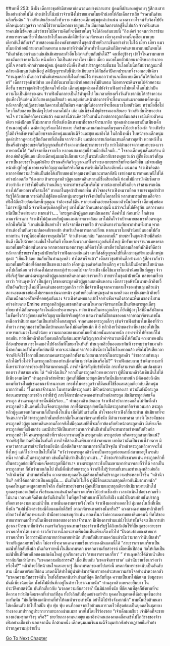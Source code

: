 ##บทที่ 253: ถึงฝั่ง
เด็กสาวชุดฟ้ามีสายตาอ้อนวอนอย่างน่าสงสาร
ผู้คนที่เฝ้ามองอยู่รอบๆ รู้สึกสงสารขึ้นอย่างช่วยไม่ได้ ต่างเข้าไปโน้มน้าวจ้าวเฟิงให้ขายแมวขโมยตัวน้อยให้กับเด็กสาวเสีย
“ราคาพันล้านผลึกเริ่มต้น”
จ้าวเฟิงเอ่ยเสียงกลั้วหัวเราะ
หมัดของเด็กหนุ่มชุดดำกำแน่น ดวงตาวาวโรจน์จับจ้องไปยังเด็กหนุ่มตระกูลจ้าว หากมิใช่ว่ายามนี้พวกเขาอยู่บนเรือ มันย่อมเกิดการต่อสู้ขึ้นไปแล้ว
จ้าวเฟิงเสนอราคาเช่นนี้ชัดเจนแล้วว่าเขาไม่มีความคิดที่จะซื้อขายใดๆ จึงได้ล้อเล่นแบบนี้
“ถิงเอ๋อร์ รอจนกว่าเราข้ามสายธารกราดเกรี้ยวไปและเข้าไปในแดนศักดิ์สิทธิ์อาณาจักรนภา เดี๋ยวลุงหลิวคนนี้จะซื้อแมวแบบเดียวกันให้กับเจ้า”
ชายสองคนเบื้องหลังชายชราในชุดผ้าฝ้ายหัวเราะขึ้นอย่างช่วยไม่ได้
เมี้ยว เมี้ยว
แมวขโมยตัวน้อยมีสายตาเหยียดหยาม แสดงท่าทีว่าต่อให้หาทั่วทั้งแดนดินก็มิอาจค้นหาแมวแบบมันพบได้
“มันกำลังบอกว่าแมวเช่นมันพิเศษและตัวอื่นไม่อาจเทียบกับมันได้?”
คนที่อยู่ข้างๆ เข้าใจในความหมายของมันอย่างคาดไม่ถึง
หนึ่งเดียว ไม่เป็นสองรองใคร
เมี้ยว เมี้ยว
แมวขโมยตัวน้อยผงกศีรษะอย่างภาคภูมิใจ ตอบรับคำกล่าวของผู้คน
ผู้คนต่างนิ่งอึ้ง สีหน้าปรากฏความชื่นชม ในโลกใบนี้กลับปรากฏแมวที่คล้ายคลึงมนุษย์เช่นนี้อยู่ สติปัญญาระดับนี้นับว่าเทียบเท่าได้กับสัตว์ปีศาจประเภทจิ้งจอกเลยทีเดียว
“ท่านลุงหลิว มันบอกว่ามันพิเศษและหาสิ่งใดเทียบมิได้ ท่านบอกว่าท่านจะซื้อแบบเดียวกันให้กับถิงเอ๋อร์”
เด็กสาวชุดฟ้าเบ้ปาก มองไปยังแมวขโมยตัวน้อยอย่างไม่ยินยอม ไม่อยากจะเดินจากไปด้วยความดื้อรั้น
ชายชราชุดผ้าฝ้ายรู้สึกจนใจยิ่งนัก เด็กหนุ่มชุดดำมองไปยังจ้าวเฟิงอย่างไม่พอใจโดยไม่ปกปิดความไม่เป็นมิตรของตน
จ้าวเฟิงนั้นกลายเป็นไร้คำพูดไป ในเวลาเพียงครึ่งวันตัวเขากลับได้สร้างความขุ่นเคืองให้แก่คนไปถึงสองกลุ่มเสียแล้ว
คนกลุ่มก่อนหน้าต้องการที่จะซื้อนางแอ่นมรกตของเด็กหนุ่ม หลังจากที่ถูกปฏิเสธย่อมเกิดความไม่เป็นมิตร
คนกลุ่มนี้ต้องการที่จะซื้อแมวขโมยตัวน้อย ทว่าเมื่อซื้อไม่ไหวก็กลับกลายเป็นศัตรูไปอย่างคาดไม่ถึง
เฮ้อ เช่นนี้ช่างไม่ยุติธรรมเอาเสียเลย
จ้าวเฟิงสั่นศีรษะอย่างจนใจ ทว่าเมื่อคิดวิเคราะห์แล้ว คนเหล่านี้ล้วนคิดว่าตัวเขานั้นง่ายต่อการถูกกลั่นแกล้ง
เขามีเพียงตัวคนเดียว พลังฝึกตนก็ไม่มากมาย ทั้งยังเพิ่งเดินทางมาที่อาณาจักรนภาอีก ทุกคนต่างมองเขาเป็นเพียงเด็กบ้านนอกผู้หนึ่ง คงคิดว่าถูกรังแกได้ง่ายดาย
เรือข้ามนภาแล่นผ่านคลื่นรุนแรงไปอย่างเชื่องช้า
จ้าวเฟิงรับรู้ได้ถึงจิตสังหารเย็นเยียบจากเด็กหนุ่มผมเงินฉีจิ่วและฮุยเหมาอิงได้
ในอีกฝั่งหนึ่ง ใบหน้าของเด็กหนุ่มชุดดำปรากฏความรู้สึกอับอายที่เกิดขึ้นจากจ้าวเฟิง และต้องการแก้แค้นแทนเด็กสาวชุดฟ้า
พวกพลังในขั้นครึ่งก้าวสู่ขอบเขตจิตวิญญาณที่แท้จริงดวงตาส่องประกายวาววับ ทว่าไม่อ่านอาจความหมายของแววตาพวกนั้นได้
“หลังจากที่ลงจากเรือ หากคนสองกลุ่มนี้ร่วมมือกันโจมตี...”
ใจของเด็กหนุ่มสั่นสะท้าน
มิต้องเอ่ยถึงผู้อื่นเลย เพียงเด็กหนุ่มผมเงินก็แทบจะอยู่ในระดับเดียวกับชางหยูเยว่แล้ว
ผู้ที่แข็งแกร่งที่สุดควรเป็นชายชราในชุดผ้าฝ้าย ปราณครึ่งจิตวิญญาณแท้ในร่างของชายชราเริ่มที่จะก่อตัวขึ้น แม้จะเผชิญหน้ากับผู้ที่อยู่ในขอบเขตจิตวิญญาณที่แท้จริงก็สามารถรับมือได้ในระดับหนึ่ง
แน่นอน
จ้าวเฟิงคิดต่อ หากอาศัยความเร็วอันเป็นข้อได้เปรียบของผ้าคลุมเงาหยินและมรดกอัสนี เขาย่อมสามารถหลบหนีไปได้อย่างปลอดภัย
“น้องชาย ข้าตระกูลหลิวผู้ดูแลเขตหลินหลานมีชื่อเสียงอันดี ย่อมไม่มีการบังคับซื้อขายด้วยกำลัง ทว่าข้าไม่ยืนยันว่าคนอื่นๆ จะกระทำเช่นนั้นหรือไม่ หากน้องชายไม่รังเกียจ เจ้าสามารถเดินทางไปกับพวกเราทั้งสามได้”
ชายแก่ในชุดผ้าฝ้ายเอ่ยขึ้น
หัวใจของจ้าวเฟิงหนาวเยือก
ชายชราชุดผ้าฝ้ายรับรู้ได้ถึงสถานการณ์อันไม่สู้ดีของเด็กหนุ่มตระกูลจ้าวจึงหยิบยื่นโอกาสให้ หากสามารถช่วยเหลือจ้าวเฟิงได้อีกฝ่ายย่อมติดหนี้บุญคุณ จำต้องชดใช้คืน
หากยามนั้นเอ่ยขอซื้อแมวตัวนั้นอีกครั้ง เด็กหนุ่มย่อมไม่อาจปฏิเสธได้
จ้าวเฟิงครุ่นคิดอยู่ชั่วครู่
เขาไม่ได้กลัวคนสองกลุ่มนี้ แม้ว่าจะไม่ใช่ศัตรูกัน แต่การหลบหนีเป็นเรื่องง่ายดาย
หากแต่ว่า.... ‘ตระกูลหลิวผู้ดูแลเขตหลินหลาน’ คือคำใบ้
ก่อนหน้า ใกล้เขตอาณาจักรนภา จ้าวเฟิงไม่คุ้นเคยกับผู้คนและสภาพแวดล้อม เขาไม่มั่นใจว่าเป้าหมายของเขาคือตระกูลหลิวนี้หรือไม่
“เอาเช่นนี้เป็นอย่างไร หลังจากที่ลงจากเรือ ข้าจะเดินทางร่วมกับพวกท่านทั้งสาม พวกท่านต้องยืนยันความปลอดภัยของข้า สำหรับเรื่องการแลกเปลี่ยน หากแมวขโมยตัวน้อยยินยอมไปกับพวกท่าน จ้าวผู้นี้ย่อมไม่อาจหยุดมันได้”
จ้าวเฟิงตอบกลับ
“ตกลงตามนี้”
ชายชราในชุดผ้าฝ้ายมีสีหน้ายินดี เต็มไปด้วยความมั่นใจในทันที
เบื้องหลังพวกเขาคือตระกูลอันยิ่งใหญ่ มีทรัพยากรจำนวนมหาศาล แมวขโมยตัวน้อยนั่นฉลาด หากพวกเขามอบการดูแลที่ดีกว่าให้ เขาเชื่อว่ามันย่อมเลือกที่พักพิงที่ดีกว่า
หลังจากที่ชายชราในชุดผ้าฝ้ายกับจ้าวเฟิงตกลงกันแล้ว เขาก็ส่งสัญญาณไปที่เด็กสาวชุดฟ้าและเด็กหนุ่มชุดดำ
“เยี่ยมไปเลย สมกับเป็นท่านลุงหลิว ทำได้สำเร็จแล้ว”
เด็กสาวชุดฟ้ายินดีอย่างมาก รู้สึกราวกับว่าแมวขโมยตัวน้อยได้กลายเป็นของนางแล้ว
เด็กหนุ่มชุดดำเค้นเสียงเล็กๆ ความไม่เป็นมิตรบนใบหน้าลดลงไปเล็กน้อย ทว่ายังคงไม่ละสายตามุ่งร้ายออกไปจากจ้าวเฟิง
เมื่อใช้แมวขโมยตัวน้อยเป็นสัญญา จ้าวเฟิงจึงรู้จักคนแห่งตระกูลหลิวผู้ดูแลเขตหลินหลานอย่างรวดเร็ว
ชายชราในชุดผ้าฝ้ายนั้น หลายคนเรียกเขาว่า ‘ท่านลุงหลิว’ เป็นผู้อาวุโสของตระกูลหลิวผู้ดูแลเขตหลินหลาน
เด็กสาวชุดฟ้านั้นนามหลิวถิงยวี่ เป็นอัจฉริยะรุ่นใหม่ที่โดดเด่นของตระกูลหลิว ทว่าเมื่อจ้าวเฟิงดูจากความตามใจของท่านลุงหลิวแล้ว สถานะของนางย่อมไม่ธรรมดาเช่นฉากหน้า
สุดท้ายคือเด็กหนุ่มชุดดำนามหลิวตง เขาชื่นชมหลิวถิงยวี่ เป็นเหมือนองค์รักษ์ที่คอยคุ้มกันนาง
จ้าวเฟิงค้นพบและเข้าใจอย่างชัดเจนถึงสถานะพื้นเพของทั้งสามอย่างง่ายดาย
Emine
ตระกูลหลิวผู้ดูแลเขตหลินหลานในอาณาจักรนภานั้นเป็นเพียงตระกูลเล็กๆ เทียบเท่าได้กับตระกูลจ้าวในเมืองประกายอรุณ
ทว่าแม้จะเป็นตระกูลเล็กๆ ก็ยังมีผู้อาวุโสที่มีพลังฝึกตนในขั้นครึ่งก้าวสู่ขอบเขตจิตวิญญาณที่แท้จริงอยู่ด้วย
แสดงว่าพลังฝึกตนของคนจากอาณาจักรนภานั้นเหนือกว่าสิบสามแคว้นเป็นเท่าตัวโดยสมบูรณ์
จากคนของตระกูลเล็กๆ เช่นจ้าวเฟิงเข้ามาในเมืองที่ก้าวล้ำกว่า การถูกมองว่าเป็นเด็กบ้านนอกก็คงไม่ผิดเพี้ยนนัก
ฮิ ฮิ
หลิวถิงยวี่นำของว่างที่นางชอบให้เป็นอาหารแก่แมวขโมยตัวน้อย
ความตะกละของแมวขโมยตัวน้อยนั้นมากมายนัก อาหารทั่วไปที่ชอบก็ไม่ยอมกิน ทว่าเมื่อหลิวถิงยวี่มอบผลึกเริ่มต้นและยาจิตวิญญาณล้ำค่าจำนวนหนึ่งให้กับมัน ดวงตาของมันก็ส่องประกาย กระโดดแผ่วไปยังกลิ่นที่โชยมาในทันที
ท่านลุงหลิวยิ้มออกมาทันที เขาพบว่าเจ้าแมวตัวนี้ชอบกินและรักในทรัพย์สมบัติ หากจะนำมันมาจากจ้าวเฟิงนับว่าไม่ใช่เรื่องยากแล้ว
เพื่อไม่ให้เสียเวลาจ้าวเฟิงจึงใช้โอกาสนี้สอบถามคนตระกูลหลิวทั้งสามถึงสถานการณ์ในตระกูลหลิว
“ข้าขอถามท่านลุงหลิวได้หรือไม่ว่าในตระกูลหลิวของท่านมีคนที่นามว่าฉินซินหรือไม่?”
จ้าวเฟิงสอบถาม
ข้าเดินทางมาที่นี่เพราะว่าอาจารย์ของข้าให้ตามหาคนผู้นี้
ภารกิจนี้สำคัญกับข้ายิ่งนัก กระทั่งสามารถเปลี่ยนแปลงชะตาของเรา สิบสามแคว้น ได้
“หลิวฉินซิน? หากเป็นตระกูลหลิวของพวกเรา ผู้ที่มีนามหลิวฉินซินนั้นไม่ได้มีเพียงคนเดียว”
ท่านลุงหลิวส่ายศีรษะ
ผู้คนที่มีชื่อและสกุลเดียวกันนั้นมีมากมายนัก มิต้องเอ่ยถึงดินแดนที่กว้างใหญ่เช่นอาณาจักรนภาเลย
กระทั่งในตระกูลจ้าวก็มีคนที่ใช้ชื่อและสกุลเดียวกับเด็กหนุ่มมากกว่าหนึ่ง
“ในอาณาจักรนภา ในบรรดาสี่ตระกูลแล้ว มีหัวหน้าตระกูลของเรา ทว่ามันยังมีตระกูลย่อยและตระกูลสาขาอีก เท่าที่ข้ารู้ ภายใต้การปกครองของท่านหัวหน้าตระกูล มันมีตระกูลย่อยเจ็ดตระกูล ส่วนตระกูลสาขานั้นมีนับร้อย...”
ท่านลุงหลิวเอ่ยตอบ
จ้าวเฟิงอ้าปากกระดกลิ้นไม่ทันตั้งตัว
ตระกูลหลิวเป็นแค่หนึ่งในเจ็ดตระกูลย่อย
ภายใต้ตระกูลย่อยนั้นยังมีตระกูลสาขาอีกจำนวนมาก
ตระกูลหลิวผู้ดูแลเขตหลินหลานก็เป็นหนึ่งในนั้น
เมื่อได้ยินเช่นนั้น หัวใจของจ้าวเฟิงก็สั่นสะท้าน มันมิยากที่จะจินตนาการได้ว่าตระกูลหลิวนั้นหยั่งรากลึกในอาณาจักรนภายิ่งนัก มีอำนาจมหาศาล
บางที ในระดับของตระกูลหลิวผู้ดูแลเขตหลินหลานก็อาจยังไม่มีคุณสมบัติที่จะเกี่ยวข้องกับหัวหน้าตระกูลหลิว
มีเพียงเจ็ดตระกูลย่อยที่แข็งแกร่ง และมีประวัติเป็นมายาวนานกว่าพันปีเท่านั้นที่จะสามารถเข้าพบกับหัวหน้าตระกูลหลิวได้
คนตระกูลหลิวที่เราต้องการหาอยู่ในตระกูลหลัก ตระกูลย่อย หรือตระกูลสาขากันแน่?
จ้าวเฟิงรู้สึกปวดหัวขึ้นในทันที
ภารกิจที่สองเป็นเพียงการส่งจดหมาย เขาคิดว่ามันเป็นงานที่ง่ายดาย มิคาดว่าสถานการณ์จะซับซ้อนยิ่งนัก
เมื่อตัดสินจากสถานการณ์ในปัจจุบัน หัวหน้าตระกูลหลิวอาจจะไม่ยิ่งใหญ่ แต่ก็ใช่ว่าจะเป็นไปไม่ได้
“หวังว่าจะตระกูลหลิวนี้จะเป็นตระกูลย่อยและมีสถานะอยู่ในระดับหนึ่ง หากมันเป็นตระกูลสาขา เช่นนั้นก็นับว่าเป็นปัญหาแล้ว...”
คิ้วของจ้าวเฟิงขมวดแน่น
ตระกูลหลิวที่เป็นตระกูลย่อยมีทั้งหมดเจ็ดตระกูลที่มีอำนาจ บางตระกูลกระทั่งเป็นมหามหาอำนาจเลยก็ว่าได้
หากเป็นตระกูลสาขา ก็นับว่ามากเกินไป มันมีตั้งนับร้อยตระกูล
จ้าวเฟิงไม่รู้ว่ายามที่เขาและท่านลุงหลิวเอ่ยถึง ‘หลิวฉินซิน’ คำสามคำนั้นขึ้น ดวงตาของบุคคลในชุดสีทองก็พลันปรากฏความประหลาดใจขึ้น
“หลิวฉิวซิน? อย่าได้บอกข้าว่าเป็นคนผู้นั้น.... มันเป็นไปไม่ได้ ผู้ที่มีชื่อและนามสกุลเดียวกันมีมากมายนัก”
บุคคลในชุดทองสูดลมหายใจลึก สั่นศีรษะอย่างแรง
ผู้คนที่มีนามและสกุลเดียวกันมีมากมายเกินไป บุคคลชุดทองแย้มยิ้ม
เรือข้ามนภาแล่นฝ่าคลื่นกราดเกรี้ยวไปอย่างเชื่องช้า
เวลาดำเนินไปอย่างรวดเร็ว
ไม่นาน เวลาแค่เจ็ดถึงแปดวันก็ผ่านไป
ในที่สุดเรือข้ามนภาก็ไปถึงยังฝั่ง
แม่น้ำฝั่งตรงข้ามนั้นปรากฏเทือกเขางดงามและแม่น้ำขึ้น ภาพนั้นงดงามตราตรึงใจนัก
จ้าวเฟิงมองห่างออกไป ลุ่มหลงในสิ่งที่เห็นยิ่งนัก
“แม่น้ำฝั่งตรงข้ามนี่คือแดนศักดิ์สิทธิ์ อาณาจักรนภาอย่างนั้นหรือ?”
ดวงตางดงามของหลิวถิงยวี่เบิกกว้างให้กับภาพงามล้ำ ฝ่ามือขาวอมชมพูกำแน่น ตกลงในภวังค์ความงดงามของดินแดนนี้
ทิศใต้ของสายธารกราดเกรี้ยวเป็นเพียงชายขอบของอาณาจักรนภา มีเพียงการข้ามแม่น้ำไปเท่านั้นจึงจะเป็นการเข้าสู่อาณาจักรนภาที่แท้จริง
เนตรจิตวิญญาณเทพเจ้าของจ้าวเฟิงรับรู้ได้ถึงพลังอันไร้ที่สิ้นสุดของสายธารกราดเกรี้ยวได้บางเบา ราวกับว่าการฉีกกระชากพื้นดินเป็นเพียงเรื่องทั่วไป
“ฝั่งตรงข้ามของสายธารกราดเกรี้ยว ไอสวรรค์มีมากมายกว่าหลายเท่านัก เทียบกับสิบสามแคว้นแล้วนับว่ามากกว่านับสิบเท่า”
จ้าวเฟิงสูดลมหายใจลึก ไม่อาจที่จะคาดเดาความแข็งแกร่งของดินแดนนี้ได้
“สายธารกราดเกรี้ยวเป็นแม่น้ำที่ลึกลับยิ่งนัก มันเกิดจากหนึ่งในสี่มหามรดก มรดกความลับสวรรค์ เมื่อหมื่นปีก่อน ก่อให้เกิดเป็นแม่น้ำขึ้นที่ทิศเหนือของแผ่นดินใหญ่ ถูกเรียกขานว่า ‘สายธารกราดเกรี้ยว’ ”
ท่านลุงหลิวได้ด้วยน้ำเสียงราวกับกับเล่านิทาน
“มรดกความลับสวรรค์? เมื่อเทียบกับ ‘มรดกจันทราชาด’ แล้วนับว่าแข็งแกร่งกว่าหรือไม่?”
หลิวถิงยวี่สีหน้าสนใจและอยากรู้
สี่มหามรดกของทวีปแห่งนี้ มรดกจันทราชาดนับเป็นอันดับสาม เมื่อหลายร้อยปีก่อน มรดกนี้ได้ทำให้ผู้นำลัทธิมารจันทราชาดประสบความสำเร็จอย่างน่าหวาดกลัว
“มรดกความลับสวรรค์นั้น ในทั้งสี่มรดกนับว่าเก่าแก่ที่สุด ลึกลับที่สุด ความเป็นมาไม่ชัดเจน ข้อมูลของมันมีเพียงน้อยนิด ทั้งยังไม่มีบันทึกอยู่ในตำราโบราณมากนัก”
ท่านลุงหลิวเผยรอยยิ้มบาง
ในประวัติศาสตร์นั้น บันทึกเกี่ยวกับ ‘มรดกความลับสวรรค์’ นั้นมีน้อยยิ่งนัก ที่ชัดเจนที่สุดก็ยังยากที่จะตีความ ทว่ามันคือมรดกที่เก่าแก่ที่สุด ทั้งยังลึกลับที่สุดอย่างแท้จริง
บุคคลในชุดทองได้เอ่ยพูดขึ้นอย่างกะทันหัน
“มันก็เพียงแค่นิทานที่ทำให้คนหัวเราะเท่านั้น อย่าได้ไปจริงจังมากนัก”
ยามนั้นเรือข้ามนภาได้เคลื่อนตัวเข้าไปใกล้ฝั่ง
ฟุ่บ ฟุ่บ ฟุ่บ
คนที่ออกจากเรือข้ามนภารวดเร็วที่สุดย่อมเป็นบุคคลในชุดทอง ร่างของเขาปรากฏประกายวาบทะลวงผ่านเมฆา หายไปโดยไร้ร่องรอย
“เจ้าเด็กผมเขียว เจ้ามิคิดที่จะขายนางแอ่นมรกตจริงๆ หรือ?”
ชายวัยกลางคนนามฮุยเหมาอิงนำคนสองคนเคลื่อนเข้าไปใกล้ร่างของจ้าวเฟิงอย่างเชื่องช้า
นอกจากนั้น อีกด้านหนึ่ง เด็กหนุ่มผมเงินนามฉีจิ่วมุมปากยังปรากฏรอยยิ้มยั่วเย้า ปรากฏความมุ่งร้ายขึ้น


[Go To Next Chapter]( ./33.md)